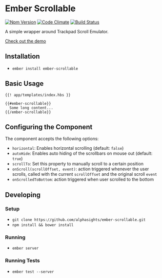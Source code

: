 # Ember Scrollable

[![Npm Version](https://badge.fury.io/js/ember-scrollable.svg)](http://badge.fury.io/js/ember-scrollable)
[![Code
Climate](https://codeclimate.com/github/alphasights/ember-scrollable/badges/gpa.svg)](https://codeclimate.com/github/alphasights/ember-scrollable)
[![Build Status](https://travis-ci.org/alphasights/ember-scrollable.svg?branch=master)](https://travis-ci.org/alphasights/ember-scrollable)

A simple wrapper around Trackpad Scroll Emulator.

[Check out the demo](https://alphasights.github.io/ember-scrollable/demo)

## Installation

* `ember install ember-scrollable`

## Basic Usage

```htmlbars
{{! app/templates/index.hbs }}

{{#ember-scrollable}}
  Some long content...
{{/ember-scrollable}}
```

## Configuring the Component

The component accepts the following options:

- `horizontal`: Enables horizontal scrolling (default: `false`)
- `autoHide`: Enables auto hiding of the scrollbars on mouse out (default: `true`)
- `scrollTo`: Set this property to manually scroll to a certain position
- `onScroll(scrollOffset, event)`: action triggered whenever the user scrolls, called with the current `scrollOffset` and the original scroll `event`
- `onScrolledToBottom`: action triggered when user scrolled to the bottom

## Developing

### Setup

* `git clone https://github.com/alphasights/ember-scrollable.git`
* `npm install && bower install`

### Running

* `ember server`

### Running Tests

* `ember test --server`

